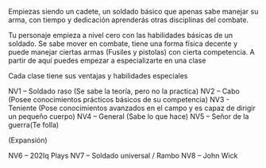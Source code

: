 Empiezas siendo un cadete, un soldado básico que apenas sabe manejar su arma, con tiempo y dedicación aprenderás otras disciplinas del combate.

Tu personaje empieza a nivel cero con las habilidades básicas de un soldado. Se sabe mover en combate, tiene una forma física decente y puede manejar ciertas armas (Fusiles y pistolas) con cierta competencia. A partir de aquí puedes empezar a especializarte en una clase

Cada clase tiene sus ventajas y habilidades especiales

 NV1 – Soldado raso (Se sabe la teoría, pero no la practica)
 NV2 – Cabo (Posee conocimientos prácticos básicos de su competencia)
 NV3 - Teniente (Pose conocimientos avanzados en el campo y es capaz de dirigir un pequeño cuerpo)
 NV4 – General (Sabe lo que hace)
 NV5 – Señor de la guerra(Te folla)

 (Expansión)

 NV6 – 202Iq Plays
 NV7 – Soldado universal / Rambo
 NV8 – John Wick